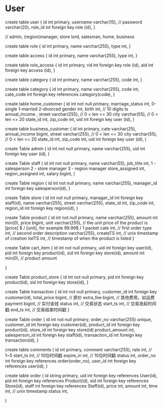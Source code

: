 # User

create table user {
  id int primary,
  username varchar(15), //
  password varchar(20),
  role_id int foreign key role (id),
}

// admin, (region)manager, store lord, salesman, home, business

create table role {
  id int primary,
  name varchar(255),
  type int,
}

create table access {
  id int primary,
  name varchar(255),
  type int,
}

create table role_access {
  id int primary,
  rid int foreign key role (id),
  aid int foreign key access (id),
}

create table category {
  id int primary,
  name varchar(255),
  code int,
}

create table category {
  id int primary,
  name varchar(255),
  code int,
  cate_code int foreign key references category(code),
}

create table home_customer (
  id int not null primary,
  marriage_status int, 0-single 1-married 2-divorced
  gender int,
  birth int, // 10 digits ts
  annual_income ,
  street varchar(255), // 0 < len <= 30
  city varchar(55), // 0 < len <= 20
  state_id int,
  zip_code int,
  uid int foreign key user (id),
)

create table business_customer (
  id int primary,
  cate varchar(25),
  annual_income bigint,
  street varchar(255), // 0 < len <= 30
  city varchar(55), // 0 < len <= 20
  state_id int,
  zip_code int,
  uid int foreign key user (id),
)

create Table admin (
  id int not null primary,
  name varchar(255),
  uid int foreign key user (id),
)

create Table staff (
  id int not null primary,
  name varchar(55),
  job_title int, 1 - salesperson 2 - store manager 3 - region manager
  store_assigned int,
  region_assigned int,
  salary bigint,
)

<!-- create Table access {
  id int not null primary,
  type int unique,
  user_id
} -->

create Table region {
  id int not null primary,
  name varchar(255),
  manager_id int foreign key salesperson(id),
}

create Table store (
  id int not null primary,
  manager_id int foreign key staff(id),
  name varchar(255),
  street varchar(255),
  state_id int,
  zip_code int,
  region_id int foreign key region(id),
)

<!-- create table store_staff (
  id int not null primary,
  store_id int foreign key store(id),
  staff_id int foreign key staff(id),
) -->

create Table product {
  id int not null primary,
  name varchar(255),
  amount int min(0),
  price bigint,
  unit varchar(255), // the unit price of the product is [price] $ / [unit], for example 99.99$ / 1 packet
  cate int, // first order
  type int, // second order
  description varchar(255),
  createTS int, // unix timestamp of creation
  listTS int, // timestamp of when the product is listed
}

create Table cart_item {
  id int not null primary,
  uid int foreign key user(id),
  pid int foreign key product(id),
  sid int foreign key store(id),
  amount int min(0), // product amount
  <!-- status int, // selected? -->
}

create Table product_store {
  id int not null primary,
  pid int foreign key product(id),
  sid int foreign key store{id},
}

<!-- create Table order {
  id int not null primary,
  order_no varchar(255) unique,
  product_id int foreign key product(id),
  product_quantity int,
  unit_price bigint,
  payment bigint,
  tran
} -->

create Table transaction {
  id int not null primary,
  customer_id int foreign key customer(id),
  total_price bigint, // 原价
  extra_fee bigint, // 其他费用，如运费
  payment bigint, // 实付金钱
  status int, // 交易状态
  start_ts int, // 交易发起时间戳
  end_ts int, // 交易结束时间戳
}

<!-- create table transaction_order (
  id int not null primary,
  tid int foreign key transaction (id),
  oid int foreign key order (id),
) -->

create Table order {
  id int not null primary,
  order_no varchar(255) unique,
  customer_id int foreign key customer(id),
  product_id int foreign key product(id),
  store_id int foreign key store(id)
  product_amount int,
  salesperson_id int foreign key staff(id),
  transaction_id int foreign key transaction(id),
}

create table comments (
  id int primary,
  comment varchar(255),
  rate int, // 1~5
  start_ts int, // 10位时间戳
  expire_in int, // 10位时间戳
  status int,
  order_no int foreign key references order(order_no),
  user_id int foreign key references user(id),
)

<!-- Order and Transaction -->
<!-- TODO index staff id -->
create table order (
  id string primary,
  uid int foreign key references User(id),
  pid int foreign key references Product(id),
  sid int foreign key references Store(id),
  staff int foreign key references Staff(id),
  price int,
  amount int,
  time int, // unix timestamp
  status int,
  <!-- tid int, // transaction id -->
)

<!-- create table transaction (
  id string primary,
  time int, // unix timestamp
) -->
